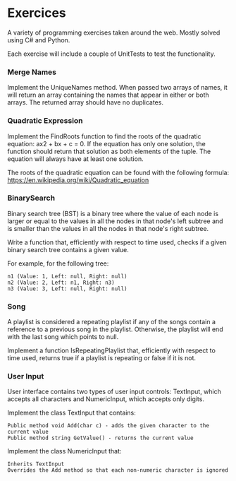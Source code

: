 # Exercices

A variety of programming exercises taken around the web. Mostly solved using C# and Python. 

Each exercise will include a couple of UnitTests to test the functionality. 

### Merge Names 
Implement the UniqueNames method. When passed two arrays of names, it will return an array containing the names that appear in either or both arrays. The returned array should have no duplicates.

### Quadratic Expression
Implement the FindRoots function to find the roots of the quadratic equation: ax2 + bx + c = 0. If the equation has only one solution, the function should return that solution as both elements of the tuple. The equation will always have at least one solution.

The roots of the quadratic equation can be found with the following formula: https://en.wikipedia.org/wiki/Quadratic_equation

### BinarySearch 
Binary search tree (BST) is a binary tree where the value of each node is larger or equal to the values in all the nodes in that node's left subtree and is smaller than the values in all the nodes in that node's right subtree.

Write a function that, efficiently with respect to time used, checks if a given binary search tree contains a given value.

For example, for the following tree:

    n1 (Value: 1, Left: null, Right: null)
    n2 (Value: 2, Left: n1, Right: n3)
    n3 (Value: 3, Left: null, Right: null)

### Song
A playlist is considered a repeating playlist if any of the songs contain a reference to a previous song in the playlist. Otherwise, the playlist will end with the last song which points to null.

Implement a function IsRepeatingPlaylist that, efficiently with respect to time used, returns true if a playlist is repeating or false if it is not.

### User Input
User interface contains two types of user input controls: TextInput, which accepts all characters and NumericInput, which accepts only digits.

Implement the class TextInput that contains:

    Public method void Add(char c) - adds the given character to the current value
    Public method string GetValue() - returns the current value

Implement the class NumericInput that:

    Inherits TextInput
    Overrides the Add method so that each non-numeric character is ignored
